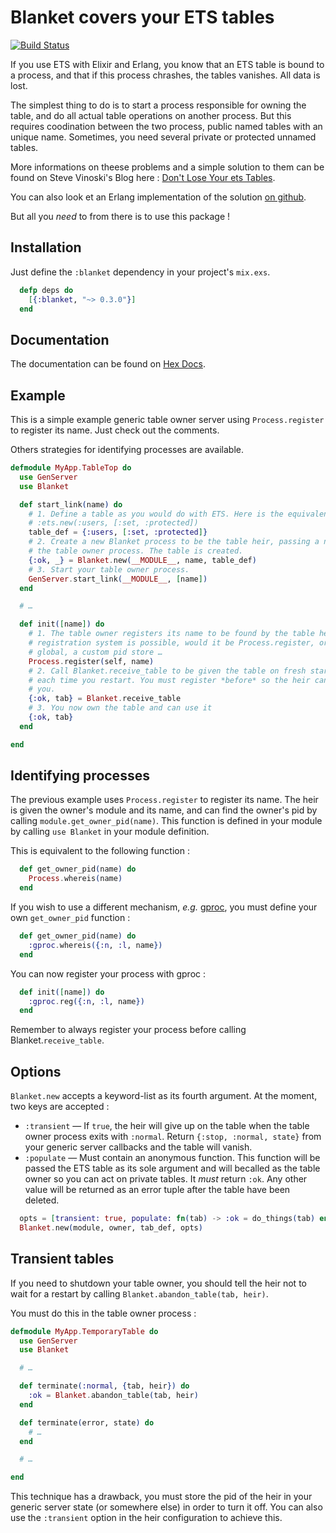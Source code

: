 # Blanket covers your ETS tables

[![Build Status](https://travis-ci.org/niahoo/blanket.svg?branch=master)](https://travis-ci.org/niahoo/blanket)

If you use ETS with Elixir and Erlang, you know that an ETS table is bound to a process, and that if this process chrashes, the tables vanishes. All data is lost.

The simplest thing to do is to start a process responsible for owning the table, and do all actual table operations on another process. But this requires coodination between the two process, public named tables with an unique name. Sometimes, you need several private or protected unnamed tables.

More informations on theese problems and a simple solution to them can be found on Steve Vinoski's Blog here : [Don't Lose Your ets Tables](http://steve.vinoski.net/blog/2011/03/23/dont-lose-your-ets-tables/).

You can also look et an Erlang implementation of the solution [on github](https://github.com/DeadZen/etsgive).

But all you *need* to from there is to use this package !

## Installation

Just define	the `:blanket` dependency in your project's `mix.exs`.
```elixir
  defp deps do
    [{:blanket, "~> 0.3.0"}]
  end
```

## Documentation

The documentation can be found on [Hex Docs](http://hexdocs.pm/blanket).

## Example

This is a simple example generic table owner server using `Process.register` to register its name. Just check out the comments.

Others strategies for identifying processes are available.

```elixir
defmodule MyApp.TableTop do
  use GenServer
  use Blanket

  def start_link(name) do
    # 1. Define a table as you would do with ETS. Here is the equivalent of
    # :ets.new(:users, [:set, :protected])
    table_def = {:users, [:set, :protected]}
    # 2. Create a new Blanket process to be the table heir, passing a name for
    # the table owner process. The table is created.
    {:ok, _} = Blanket.new(__MODULE__, name, table_def)
    # 3. Start your table owner process.
    GenServer.start_link(__MODULE__, [name])
  end

  # …

  def init([name]) do
    # 1. The table owner registers its name to be found by the table heir. Any
    # registration system is possible, would it be Process.register, or gproc,
    # global, a custom pid store …
    Process.register(self, name)
    # 2. Call Blanket.receive_table to be given the table on fresh start and
    # each time you restart. You must register *before* so the heir can find
    # you.
    {:ok, tab} = Blanket.receive_table
    # 3. You now own the table and can use it
    {:ok, tab}
  end

end

```

## Identifying processes

The previous example uses `Process.register` to register its name. The heir is given the owner's module and its name, and can find the owner's pid by calling `module.get_owner_pid(name)`. This function is defined in your module by calling `use Blanket` in your module definition.

This is equivalent to the following function :

```elixir
  def get_owner_pid(name) do
    Process.whereis(name)
  end
```

If you wish to use a different mechanism, *e.g.* [gproc](https://github.com/uwiger/gproc), you must define your own `get_owner_pid` function :

```elixir
  def get_owner_pid(name) do
    :gproc.whereis({:n, :l, name})
  end
```

You can now register your process with gproc :

```elixir
  def init([name]) do
    :gproc.reg({:n, :l, name})
  end
```

Remember to always register your process before calling Blanket.`receive_table`.

## Options

`Blanket.new` accepts a keyword-list as its fourth argument. At the moment, two keys are accepted :

 - `:transient` — If `true`, the heir will give up on the table when the table owner process exits with `:normal`. Return `{:stop, :normal, state}` from your generic server callbacks and the table will vanish.
 - `:populate` — Must contain an anonymous function. This function will be passed the ETS table as its sole argument and will becalled as the table owner so you can act on private tables. It *must* return `:ok`. Any other value will be returned as an error tuple after the table have been deleted.

```elixir
  opts = [transient: true, populate: fn(tab) -> :ok = do_things(tab) end]
  Blanket.new(module, owner, tab_def, opts)
```

## Transient tables

If you need to shutdown your table owner, you should tell the heir not to wait for a restart by calling `Blanket.abandon_table(tab, heir)`.

You must do this in the table owner process :

```elixir
defmodule MyApp.TemporaryTable do
  use GenServer
  use Blanket

  # …

  def terminate(:normal, {tab, heir}) do
    :ok = Blanket.abandon_table(tab, heir)
  end

  def terminate(error, state) do
    # …
  end

  # …

end
```

This technique has a drawback, you must store the pid of the heir in your generic server state (or somewhere else) in order to turn it off. You can also use the `:transient` option in the heir configuration to achieve this.
